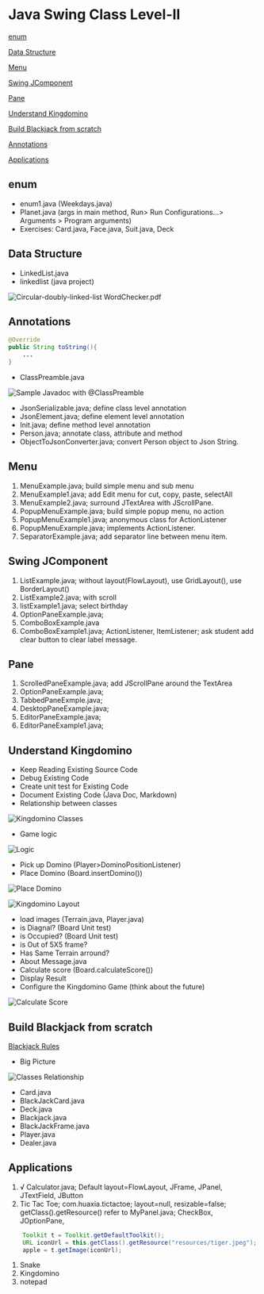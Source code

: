 # Java Swing Class Level-II

[enum](#enum)

[Data Structure](#Data-Structure)

[Menu](#Menu)

[Swing JComponent](#Swing-JComponent)

[Pane](#Pane)

[Understand Kingdomino](#Understand-Kingdomino)

[Build Blackjack from scratch](#Build-Blackjack-from-scratch)

[Annotations](#Annotations)

[Applications](#Applications)

[](#)
[](#)

## enum
* enum1.java (Weekdays.java)
* Planet.java (args in main method, Run> Run Configurations...> Arguments > Program arguments)
* Exercises: Card.java, Face.java, Suit.java, Deck

## Data Structure
* LinkedList.java
* linkedlist (java project)

![Circular-doubly-linked-list](Circular-doubly-linked-list.png)
WordChecker.pdf

## Annotations
```java
@Override
public String toString(){
    ...    
}
```
* ClassPreamble.java

![Sample Javadoc with @ClassPreamble](annotation.png)
* JsonSerializable.java; define class level annotation
* JsonElement.java; define element level annotation
* Init.java; define method level annotation
* Person.java; annotate class, attribute and method
* ObjectToJsonConverter.java; convert Person object to Json String.


## Menu
1. MenuExample.java; build simple menu and sub menu
1. MenuExample1.java; add Edit menu for cut, copy, paste, selectAll
1. MenuExample2.java; surround JTextArea with JScrollPane.
1. PopupMenuExample.java; build simple popup menu, no action
1. PopupMenuExample1.java; anonymous class for ActionListener
1. PopupMenuExample.java; implements ActionListener.
1. SeparatorExample.java; add separator line between menu item.

## Swing JComponent
1. ListExample.java; without layout(FlowLayout), use GridLayout(), use BorderLayout() 
1. ListExample2.java; with scroll
1. listExample1.java; select birthday
1. OptionPaneExample.java;
1. ComboBoxExample.java 
1. ComboBoxExample1.java; ActionListener, ItemListener; ask student add clear button to clear label message.

## Pane
1. ScrolledPaneExample.java; add JScrollPane around the TextArea
1. OptionPaneExample.java;
1. TabbedPaneExmple.java;
1. DesktopPaneExample.java;
1. EditorPaneExample.java;
1. EditorPaneExample1.java;

## Understand Kingdomino
* Keep Reading Existing Source Code
* Debug Existing Code
* Create unit test for Existing Code
* Document Existing Code (Java Doc, Markdown)
* Relationship between classes

![Kingdomino Classes](KingdominoClasses.png)
* Game logic

![Logic](gameLogic.png)
* Pick up Domino (Player>DominoPositionListener)
* Place Domino (Board.insertDomino())

![Place Domino](placeDomino.png)

![Kingdomino Layout](KingdominoLayout.png)
* load images (Terrain.java, Player.java)
* is Diagnal? (Board Unit test)
* is Occupied? (Board Unit test)
* is Out of 5X5 frame?
* Has Same Terrain arround?
* About Message.java
* Calculate score (Board.calculateScore())
* Display Result
* Configure the Kingdomino Game (think about the future)

![Calculate Score](scoreLogic.png)




## Build Blackjack from scratch
[Blackjack Rules](https://casinorange.com/how-to/how-to-play-blackjack#)
* Big Picture

![Classes Relationship](BlackJackClasses.png)
* Card.java
* BlackJackCard.java
* Deck.java
* Blackjack.java
* BlackJackFrame.java
* Player.java
* Dealer.java

## Applications
1. √ Calculator.java; Default layout=FlowLayout, JFrame, JPanel, JTextField, JButton 
1. Tic Tac Toe; com.huaxia.tictactoe; layout=null, resizable=false; getClass().getResource() refer to MyPanel.java; CheckBox, JOptionPane,
```java
    Toolkit t = Toolkit.getDefaultToolkit();
    URL iconUrl = this.getClass().getResource("resources/tiger.jpeg");
    apple = t.getImage(iconUrl);
```
1. Snake
1. Kingdomino
1. notepad
